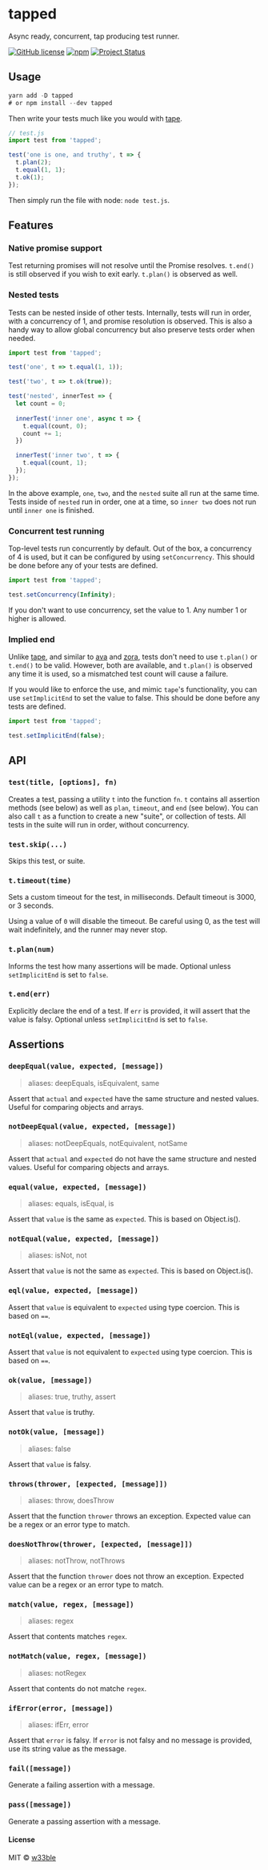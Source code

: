 # tapped

Async ready, concurrent, tap producing test runner.

[![GitHub license](https://img.shields.io/badge/license-MIT-blue.svg)](https://raw.githubusercontent.com/w33ble/tapped/master/LICENSE)
[![npm](https://img.shields.io/npm/v/tapped.svg)](https://www.npmjs.com/package/tapped)
[![Project Status](https://img.shields.io/badge/status-experimental-orange.svg)](https://nodejs.org/api/documentation.html#documentation_stability_index)

## Usage

```js
yarn add -D tapped
# or npm install --dev tapped
```

Then write your tests much like you would with [tape](https://github.com/substack/tape).

```js
// test.js
import test from 'tapped';

test('one is one, and truthy', t => {
  t.plan(2);
  t.equal(1, 1);
  t.ok(1);
});
```

Then simply run the file with node: `node test.js`.

## Features

### Native promise support

Test returning promises will not resolve until the Promise resolves. `t.end()` is still observed if you wish to exit early. `t.plan()` is observed as well.

### Nested tests

Tests can be nested inside of other tests. Internally, tests will run in order, with a concurrency of 1, and promise resolution is observed. This is also a handy way to allow global concurrency but also preserve tests order when needed.

```js
import test from 'tapped';

test('one', t => t.equal(1, 1));

test('two', t => t.ok(true));

test('nested', innerTest => {
  let count = 0;
  
  innerTest('inner one', async t => {
    t.equal(count, 0);
    count += 1;
  })

  innerTest('inner two', t => {
    t.equal(count, 1);
  });
});
```

In the above example, `one`, `two`, and the `nested` suite all run at the same time. Tests inside of `nested` run in order, one at a time, so `inner two` does not run until `inner one` is finished.

### Concurrent test running

Top-level tests run concurrently by default. Out of the box, a concurrency of 4 is used, but it can be configured by using `setConcurrency`. This should be done before any of your tests are defined.

```js
import test from 'tapped';

test.setConcurrency(Infinity);
```

If you don't want to use concurrency, set the value to 1. Any number 1 or higher is allowed. 

### Implied end

Unlike [tape](https://github.com/substack/tape), and similar to [ava](https://github.com/avajs/ava) and [zora](https://github.com/lorenzofox3/zora), tests don't need to use `t.plan()` or `t.end()` to be valid. However, both are available, and `t.plan()` is observed any time it is used, so a mismatched test count will cause a failure.

If you would like to enforce the use, and mimic `tape`'s functionality, you can use `setImplicitEnd` to set the value to false. This should be done before any tests are defined.

```js
import test from 'tapped';

test.setImplicitEnd(false);
```

## API

### `test(title, [options], fn)`

Creates a test, passing a utility `t` into the function `fn`. `t` contains all assertion methods (see below) as well as `plan`, `timeout`, and `end` (see below). You can also call `t` as a function to create a new "suite", or collection of tests. All tests in the suite will run in order, without concurrency.

### `test.skip(...)`

Skips this test, or suite.

### `t.timeout(time)`

Sets a custom timeout for the test, in milliseconds. Default timeout is 3000, or 3 seconds. 

Using a value of `0` will disable the timeout. Be careful using 0, as the test will wait indefinitely, and the runner may never stop.

### `t.plan(num)`

Informs the test how many assertions will be made. Optional unless `setImplicitEnd` is set to `false`.

### `t.end(err)`

Explicitly declare the end of a test. If `err` is provided, it will assert that the value is falsy. Optional unless `setImplicitEnd` is set to `false`.

## Assertions

### `deepEqual(value, expected, [message])`

> aliases: deepEquals, isEquivalent, same

Assert that `actual` and `expected` have the same structure and nested values. Useful for comparing objects and arrays.

### `notDeepEqual(value, expected, [message])`

> aliases: notDeepEquals, notEquivalent, notSame

Assert that `actual` and `expected` do not have the same structure and nested values. Useful for comparing objects and arrays.

### `equal(value, expected, [message])`

> aliases: equals, isEqual, is

Assert that `value` is the same as `expected`. This is based on Object.is().

### `notEqual(value, expected, [message])`

> aliases: isNot, not

Assert that `value` is not the same as `expected`. This is based on Object.is().

### `eql(value, expected, [message])`

Assert that `value` is equivalent to `expected` using type coercion. This is based on `==`.

### `notEql(value, expected, [message])`

Assert that `value` is not equivalent to `expected` using type coercion. This is based on `==`.

### `ok(value, [message])`

> aliases: true, truthy, assert

Assert that `value` is truthy.

### `notOk(value, [message])`

> aliases: false

Assert that `value` is falsy.

### `throws(thrower, [expected, [message]])`

> aliases: throw, doesThrow

Assert that the function `thrower` throws an exception. Expected value can be a regex or an error type to match.

### `doesNotThrow(thrower, [expected, [message]])`

> aliases: notThrow, notThrows

Assert that the function `thrower` does not throw an exception. Expected value can be a regex or an error type to match.

### `match(value, regex, [message])`

> aliases: regex

Assert that contents matches `regex`.

### `notMatch(value, regex, [message])`

> aliases: notRegex

Assert that contents do not matche `regex`.

### `ifError(error, [message])`

> aliases: ifErr, error

Assert that `error` is falsy. If `error` is not falsy and no message is provided, use its string value as the message.

### `fail([message])`

Generate a failing assertion with a message.

### `pass([message])`

Generate a passing assertion with a message.


#### License

MIT © [w33ble](https://github.com/w33ble)